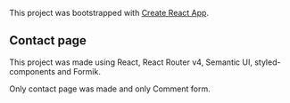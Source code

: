 This project was bootstrapped with [Create React App](https://github.com/facebookincubator/create-react-app).


## Contact page

This project was made using React, React Router v4, Semantic UI, styled-components and Formik.

Only contact page was made and only Comment form.
